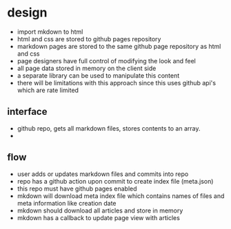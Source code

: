 # design

+ import mkdown to html
+ html and css are stored to github pages repository
+ markdown pages are stored to the same github page repository as html and css
+ page designers have full control of modifying the look and feel
+ all page data stored in memory on the client side
+ a separate library can be used to manipulate this content
+ there will be limitations with this approach since this uses github api's which are rate limited

## interface

+ github repo, gets all markdown files, stores contents to an array.
+  


## flow

+ user adds or updates markdown files and commits into repo
+ repo has a github action upon commit to create index file (meta.json)
+ this repo must have github pages enabled
+ mkdown will download meta index file which contains names of files and meta information like creation date
+ mkdown should download all articles and store in memory
+ mkdown has a callback to update page view with articles
